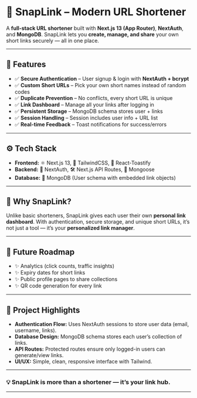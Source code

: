 # 🔗 SnapLink – Modern URL Shortener

A **full-stack URL shortener** built with **Next.js 13 (App Router)**, **NextAuth**, and **MongoDB**. SnapLink lets you **create, manage, and share** your own short links securely — all in one place.

---

## 🚀 Features

- ✅ **Secure Authentication** – User signup & login with **NextAuth + bcrypt**
- ✅ **Custom Short URLs** – Pick your own short names instead of random codes
- ✅ **Duplicate Prevention** – No conflicts, every short URL is unique
- ✅ **Link Dashboard** – Manage all your links after logging in
- ✅ **Persistent Storage** – MongoDB schema stores user + links
- ✅ **Session Handling** – Session includes user info + URL list
- ✅ **Real-time Feedback** – Toast notifications for success/errors

---

## ⚙️ Tech Stack

- **Frontend:** ⚛️ Next.js 13, 🎨 TailwindCSS, 🔔 React-Toastify
- **Backend:** 🔐 NextAuth, 🛠️ Next.js API Routes, 🐍 Mongoose
- **Database:** 🍃 MongoDB (User schema with embedded link objects)

---

## 🌟 Why SnapLink?

Unlike basic shorteners, SnapLink gives each user their own **personal link dashboard**.
With authentication, secure storage, and unique short URLs, it’s not just a tool — it’s your **personalized link manager**.

---

## 🔮 Future Roadmap

- ✨ Analytics (click counts, traffic insights)
- ✨ Expiry dates for short links
- ✨ Public profile pages to share collections
- ✨ QR code generation for every link

---

## 📂 Project Highlights

* **Authentication Flow:** Uses NextAuth sessions to store user data (email, username, links).
* **Database Design:** MongoDB schema stores each user’s collection of links.
* **API Routes:** Protected routes ensure only logged-in users can generate/view links.
* **UI/UX:** Simple, clean, responsive interface with Tailwind.

---

### 💡 SnapLink is more than a shortener — it’s your **link hub**.

---

